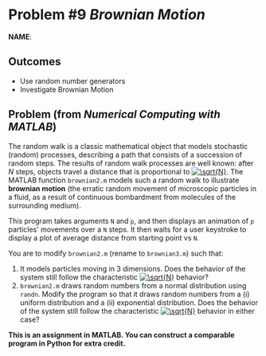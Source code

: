 Problem \#9 *Brownian Motion* 
=======================

**NAME**:

Outcomes 
--------

-   Use random number generators
-   Investigate Brownian Motion

## Problem (from *Numerical Computing with MATLAB*)
The random walk is a classic mathematical object that models stochastic (random) processes, describing a path that consists of a succession of random steps. The results of random walk processes are well known: after *N* steps, objects travel a distance that is proportional to <a href="https://www.codecogs.com/eqnedit.php?latex=\sqrt{N}" target="_blank"><img src="https://latex.codecogs.com/gif.latex?\sqrt{N}" title="\sqrt{N}" /></a>. 
The MATLAB function `brownian2.m` models such a random walk to illustrate **brownian motion** (the erratic random movement of microscopic particles in a fluid, as a result of continuous bombardment from molecules of the surrounding medium). 

This program takes arguments `N` and `p`, and then displays an animation of `p` particles' movements over a `N` steps. It then waits for a user keystroke to display a plot of average distance from starting point vs `N`. 

You are to modify `brownian2.m` (rename to `brownian3.m`) such that:

1. It models particles moving in 3 dimensions. Does the behavior of the system still follow the characteristic <a href="https://www.codecogs.com/eqnedit.php?latex=\sqrt{N}" target="_blank"><img src="https://latex.codecogs.com/gif.latex?\sqrt{N}" title="\sqrt{N}" /></a> behavior?
2. `brownian2.m` draws random numbers from a normal distribution using `randn`. Modify the program so that it draws random numbers from a (i) uniform distribution and a (ii) exponential distribution. Does the behavior of the system still follow the characteristic <a href="https://www.codecogs.com/eqnedit.php?latex=\sqrt{N}" target="_blank"><img src="https://latex.codecogs.com/gif.latex?\sqrt{N}" title="\sqrt{N}" /></a> behavior in either case? 

**This is an assignment in MATLAB. You can construct a comparable program in Python for extra credit.**  
